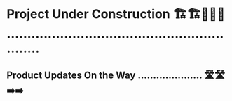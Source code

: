 # Project Under Construction 🏗️🏗️🚧🚧🚧 .............................................................

## Product Updates On the Way ..................... 🛣️🛣️➡️➡️











